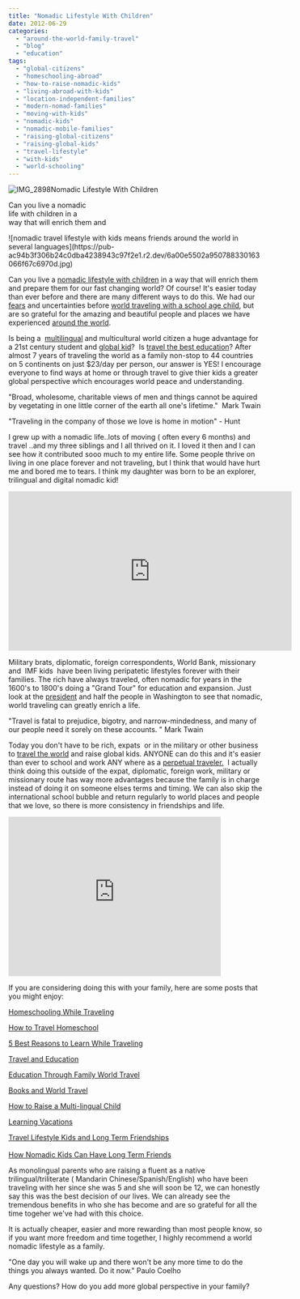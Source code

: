 ```yaml
---
title: "Nomadic Lifestyle With Children"
date: 2012-06-29
categories: 
  - "around-the-world-family-travel"
  - "blog"
  - "education"
tags: 
  - "global-citizens"
  - "homeschooling-abroad"
  - "how-to-raise-nomadic-kids"
  - "living-abroad-with-kids"
  - "location-independent-families"
  - "modern-nomad-families"
  - "moving-with-kids"
  - "nomadic-kids"
  - "nomadic-mobile-families"
  - "raising-global-citizens"
  - "raising-global-kids"
  - "travel-lifestyle"
  - "with-kids"
  - "world-schooling"
---
```


![IMG_2898](https://pub-ac94b3f306b24c0dba4238943c97f2e1.r2.dev/6a00e5502a95078833016767632338970b.jpg)Nomadic Lifestyle With Children

Can you live a nomadic  
life with children in a  
way that will enrich them and

<!--more--> ![nomadic travel lifestyle with kids means friends around the world in several languages](https://pub-ac94b3f306b24c0dba4238943c97f2e1.r2.dev/6a00e5502a950788330163066f67c6970d.jpg)  
  
Can you live a [nomadic lifestyle with children](http://soultravelers3new.local/2008/06/how-to-do-exten.html "How to live a nomadic travel life with children") in a way that will enrich them and prepare them for our fast changing world? Of course! It's easier today than ever before and there are many different ways to do this. We had our [fears](http://soultravelers3new.local/2011/10/travel-distasters-vacation-nightmares.html "travel disasters and fears") and uncertainties before [world traveling with a school age child](http://soultravelers3new.local/2012/04/best-friends-around-the-world-traveling-with-school-age-kids.html "world traveling with a school age child"), but are so grateful for the amazing and beautiful people and places we have experienced [around the world](http://soultravelers3new.local/2010/04/around-the-world-family-travel-soultravelers3-digital-nomad-global-international-family-travel.html "around the world family travel").  
  
Is being a  [multilingual](http://soultravelers3new.local/2011/06/how-to-raise-a-bilingual-or-multi-lingual-child.html "how to raise multilingual children") and multicultural world citizen a huge advantage for a 21st century student and [global kid](http://soultravelers3new.local/2011/07/how-to-and-why-raise-a-global-kid.html "how to raise a global kid")?  Is [travel the best education](http://soultravelers3new.local/2012/02/travel-schooling-learning-through-travel.html "travel the best education")? After almost 7 years of traveling the world as a family non-stop to 44 countries on 5 continents on just $23/day per person, our answer is YES! I encourage everyone to find ways at home or through travel to give thier kids a greater global perspective which encourages world peace and understanding.  
  
"Broad, wholesome, charitable views of men and things cannot be aquired by vegetating in one little corner of the earth all one's lifetime."  Mark Twain  
  
"Traveling in the company of those we love is home in motion" - Hunt

I grew up with a nomadic life..lots of moving ( often every 6 months) and travel ..and my three siblings and I all thrived on it. I loved it then and I can see how it contributed sooo much to my entire life. Some people thrive on living in one place forever and not traveling, but I think that would have hurt me and bored me to tears. I think my daughter was born to be an explorer, trilingual and digital nomadic kid!  
  

<iframe src="http://www.youtube.com/embed/wn9rDTZj-m4?rel=0" frameborder="0" height="315" width="560"></iframe>

  
  
Military brats, diplomatic, foreign correspondents, World Bank, missionary and  IMF kids  have been living peripatetic lifestyles forever with their families. The rich have always traveled, often nomadic for years in the 1600's to 1800's doing a "Grand Tour" for education and expansion. Just look at the [president](http://www.thedailybeast.com/articles/2008/11/26/obamas-third-culture-team.html "president obama") and half the people in Washington to see that nomadic, world traveling can greatly enrich a life.  
  
"Travel is fatal to prejudice, bigotry, and narrow-mindedness, and many of our people need it sorely on these accounts. " Mark Twain

Today you don't have to be rich, expats  or in the military or other business to [travel the world](http://soultravelers3new.local/2008/06/how-to-do-exten.html "how to travel the world") and raise global kids. ANYONE can do this and it's easier than ever to school and work ANY where as a [perpetual traveler.](perpetual%20traveler "perpetual travel")  I actually think doing this outside of the expat, diplomatic, foreign work, military or missionary route has way more advantages because the family is in charge instead of doing it on someone elses terms and timing. We can also skip the international school bubble and return regularly to world places and people that we love, so there is more consistency in friendships and life.  
  

<iframe src="http://www.youtube.com/embed/L1AspeNfcGE?rel=0" frameborder="0" height="315" width="420"></iframe>

  
  
If you are considering doing this with your family, here are some posts that you might enjoy:  
  

[Homeschooling While Traveling](http://soultravelers3new.local/2010/03/long-term-family-travel-homeschool-roadschool-world-school-digitalnomad-lifestyle-design-virtual-.html "Homeschooling while traveling")  
  
[How to Travel Homeschool](http://soultravelers3new.local/2010/04/family-travel-homeschool-education-global-students-lifestyle-design-location-independent-4hww-around.html "Travel Homeschool")  
  
[5 Best Reasons to Learn While Traveling](http://soultravelers3new.local/2011/09/learning-while-traveling-travel-homeschool-road-school-abroad-5-best-reasons.html "5 best reasons to learn whlle traveling")  
  
[Travel and Education](http://soultravelers3new.local/2010/01/seth-godin-lynchpin-education-travel-new-economy-digital-nomad.html "travel education")  
  
[Education Through Family World Travel](http://soultravelers3new.local/2009/04/how-to-travel-the-world-as-a-digital-nomad-family.html "education through family world travel")  
  
[Books and World Travel](http://soultravelers3new.local/2011/08/minimalist-living-family-travel-lifestyle-books.html "Books and world travel")  
  
[How to Raise a Multi-lingual Child](http://soultravelers3new.local/2011/06/how-to-raise-a-bilingual-or-multi-lingual-child-2.html "how to raise a multilingual child")  
  
[Learning Vacations](http://soultravelers3new.local/2011/09/learning-vacations-educational-trips-that-teach-kids.html "Learning Vacations")  
  
[](http://soultravelers3new.local/2011/09/learning-vacations-educational-trips-that-teach-kids.html "kids and friendships on the road")[Travel Lifestyle Kids and Long Term Friendships](http://soultravelers3new.local/2011/02/kids-friends-travel-on-the-ultimate-family-adventure.html "travel lifestyle kids and long term friendships")  
[  
How Nomadic Kids Can Have Long Term Friends](http://soultravelers3new.local/2010/05/globe-trotting-location-independent-kids-friends-perpetual-travelers-tck-long-term-family-travel-.html "how nomadic kids can have long term friends")  
  
As monolingual parents who are raising a fluent as a native trilingual/triliterate ( Mandarin Chinese/Spanish/English) who have been traveling with her since she was 5 and she will soon be 12, we can honestly say this was the best decision of our lives. We can already see the tremendous benefits in who she has become and are so grateful for all the time togeher we've had with this choice.  
  
It is actually cheaper, easier and more rewarding than most people know, so if you want more freedom and time together, I highly recommend a world nomadic lifestyle as a family.  
  
  
"One day you will wake up and there won't be any more time to do the things you always wanted. Do it now." Paulo Coelho  
  
Any questions? How do you add more global perspective in your family?  
  
[](http://soultravelers3new.local/2011/07/how-to-and-why-raise-a-global-kid.html "how and why to raise a global kid")
